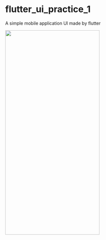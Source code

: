 # flutter_ui_practice_1

A simple mobile application UI made by flutter

<img src="https://user-images.githubusercontent.com/55059232/117088575-81c44c80-ad70-11eb-81e1-f8746a4d5670.png" width="300" height="650">
